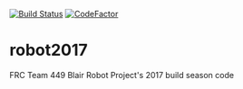 [![Build Status](https://travis-ci.org/blair-robot-project/robot2017.svg?branch=master)](https://travis-ci.org/blair-robot-project/robot2017)
[![CodeFactor](https://www.codefactor.io/repository/github/blair-robot-project/robot2017/badge/master)](https://www.codefactor.io/repository/github/blair-robot-project/robot2017/overview/master)
# robot2017
FRC Team 449 Blair Robot Project's 2017 build season code
